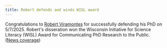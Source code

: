 ```yaml
---
title: Robert defends and winds WISL award
---
```

 

Congratulations to [Robert Viramontes]([https://wiscad.github.io/wiscad/members/lizi-zhang.html](https://wiscad.github.io/wiscad/members/robert-viramontes.html)) for successfully defending his PhD on 5/7/2025. Robert's disseration won the Wisconsin Initiative for Science Literacy (WISL) Award for Communicating PhD Research to the Public. ([News coverage](https://engineering.wisc.edu/blog/viramontes-receives-award-for-communicating-research-to-the-public/))
